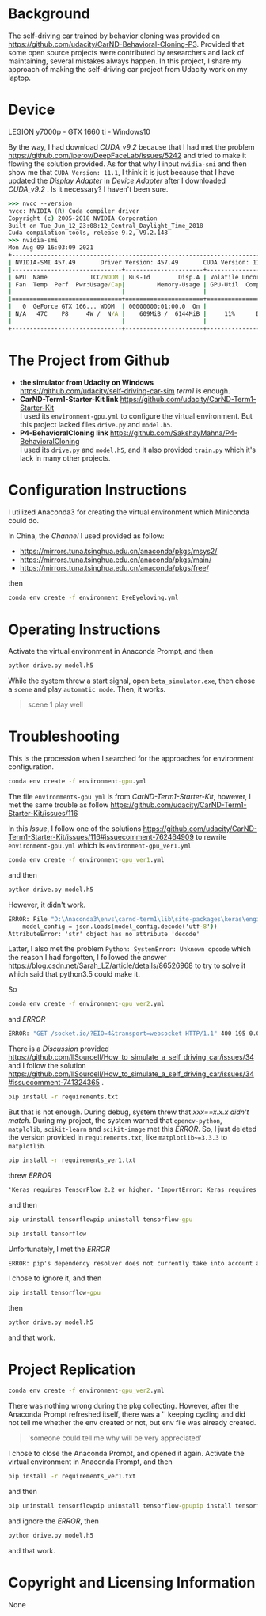 # Background

The self-driving car trained by behavior cloning was provided on https://github.com/udacity/CarND-Behavioral-Cloning-P3. Provided that some open source projects were contributed by researchers and lack of maintaining, several mistakes always happen. In this project, I share my approach of making the self-driving car project from Udacity work on my laptop.

# Device

LEGION y7000p - GTX 1660 ti - Windows10

By the way, I had download *CUDA_v9.2* because that I had met the problem https://github.com/iperov/DeepFaceLab/issues/5242 and tried to make it flowing the solution provided. As for that why I input `nvidia-smi` and then show me that `CUDA Version: 11.1`, I think it is just because that I have updated the *Display Adapter* in *Device Adapter* after I downloaded *CUDA_v9.2* . Is it necessary? I haven't been sure.

```cmd
>>> nvcc --version
nvcc: NVIDIA (R) Cuda compiler driver
Copyright (c) 2005-2018 NVIDIA Corporation
Built on Tue_Jun_12_23:08:12_Central_Daylight_Time_2018
Cuda compilation tools, release 9.2, V9.2.148
>>> nvidia-smi
Mon Aug 09 16:03:09 2021
+-----------------------------------------------------------------------------+
| NVIDIA-SMI 457.49       Driver Version: 457.49       CUDA Version: 11.1     |
|-------------------------------+----------------------+----------------------+
| GPU  Name            TCC/WDDM | Bus-Id        Disp.A | Volatile Uncorr. ECC |
| Fan  Temp  Perf  Pwr:Usage/Cap|         Memory-Usage | GPU-Util  Compute M. |
|                               |                      |               MIG M. |
|===============================+======================+======================|
|   0  GeForce GTX 166... WDDM  | 00000000:01:00.0  On |                  N/A |
| N/A   47C    P8     4W /  N/A |    609MiB /  6144MiB |     11%      Default |
|                               |                      |                  N/A |
+-------------------------------+----------------------+----------------------+

```

# The Project from Github

- **the simulator from Udacity on Windows**
  https://github.com/udacity/self-driving-car-sim 
  *term1* is enough. 
- **CarND-Term1-Starter-Kit link** 
  https://github.com/udacity/CarND-Term1-Starter-Kit  
  I used its `environment-gpu.yml` to configure the virtual environment. But this project lacked files  `drive.py` and `model.h5`.
- **P4-BehavioralCloning link**
  https://github.com/SakshayMahna/P4-BehavioralCloning  
  I used its `drive.py` and `model.h5`, and it also provided `train.py` which it's lack in many other projects.

# Configuration Instructions

I utilized Anaconda3 for creating the virtual environment which Miniconda could do.

In China, the *Channel* I used provided as follow:

- https://mirrors.tuna.tsinghua.edu.cn/anaconda/pkgs/msys2/
- https://mirrors.tuna.tsinghua.edu.cn/anaconda/pkgs/main/
- https://mirrors.tuna.tsinghua.edu.cn/anaconda/pkgs/free/

then

```cmd
conda env create -f environment_EyeEyeloving.yml
```

# Operating Instructions

Activate the virtual environment in Anaconda Prompt, and then

```cmd
python drive.py model.h5
```

While the system threw a start signal, open `beta_simulator.exe`, then chose a `scene` and play `automatic mode`. Then, it works.

> scene 1 play well

# Troubleshooting

This is the procession when I searched for the approaches for environment configuration.

```cmd
conda env create -f environment-gpu.yml
```

The file `environments-gpu yml` is from *CarND-Term1-Starter-Kit*, however, I met the same trouble as follow https://github.com/udacity/CarND-Term1-Starter-Kit/issues/116

In this *Issue*, I follow one of the solutions https://github.com/udacity/CarND-Term1-Starter-Kit/issues/116#issuecomment-762464909 to rewrite `environment-gpu.yml` which is `environment-gpu_ver1.yml`

```cmd
conda env create -f environment-gpu_ver1.yml
```

and then

```cmd
python drive.py model.h5
```

However, it didn't work.

```cmd
ERROR: File "D:\Anaconda3\envs\carnd-term1\lib\site-packages\keras\engine\saving.py", line 273, in _deserialize_model
    model_config = json.loads(model_config.decode('utf-8'))
AttributeError: 'str' object has no attribute 'decode'
```

Latter, I also met the problem `Python: SystemError: Unknown opcode` which the reason I had forgotten, I followed the answer https://blog.csdn.net/Sarah_LZ/article/details/86526968 to try to solve it which said that python3.5 could make it.

So

```cmd
conda env create -f environment-gpu_ver2.yml
```

and *ERROR*

```cmd
ERROR: "GET /socket.io/?EIO=4&transport=websocket HTTP/1.1" 400 195 0.000576
```

There is a *Discussion* provided https://github.com/llSourcell/How_to_simulate_a_self_driving_car/issues/34 and I follow the solution https://github.com/llSourcell/How_to_simulate_a_self_driving_car/issues/34#issuecomment-741324365 .

```cmd
pip install -r requirements.txt
```

But that is not enough. During debug, system threw that *xxx==x.x.x didn't match*. During my project, the system warned that `opencv-python`, `matplolib`, `scikit-learn` and `scikit-image` met this *ERROR*. So, I just deleted the version provided in `requirements.txt`, like `matplotlib~=3.3.3` to `matplotlib`.

```cmd
pip install -r requirements_ver1.txt
```

threw *ERROR*

```cmd
'Keras requires TensorFlow 2.2 or higher. 'ImportError: Keras requires TensorFlow 2.2 or higher. Install TensorFlow via `pip install tensorflow`
```

and then

```cmd
pip uninstall tensorflowpip uninstall tensorflow-gpu
```

```cmd
pip install tensorflow
```

Unfortunately, I met the *ERROR*

```cmd
ERROR: pip's dependency resolver does not currently take into account all the packages that are installed. This behaviour is the source of the following dependency conflicts.mkl-random 1.0.1 requires cython, which is not installed.
```

I chose to ignore it, and then

```cmd
pip install tensorflow-gpu
```

then

```cmd
python drive.py model.h5
```

and that work.

# Project Replication

```cmd
conda env create -f environment-gpu_ver2.yml
```

There was nothing wrong during the pkg collecting. However, after the Anaconda Prompt refreshed itself, there was a '\' keeping cycling and did not tell me whether the env created or not, but env file was already created. 

> 'someone could tell me why will be very appreciated'

I chose to close the Anaconda Prompt, and opened it again. Activate the virtual environment in Anaconda Prompt, and then

```cmd
pip install -r requirements_ver1.txt
```

and then

```cmd
pip uninstall tensorflowpip uninstall tensorflow-gpupip install tensorflowpip install tensorflow-gpu
```

and ignore the *ERROR*, then

```cmd
python drive.py model.h5
```

and that work.

# Copyright and Licensing Information

None
